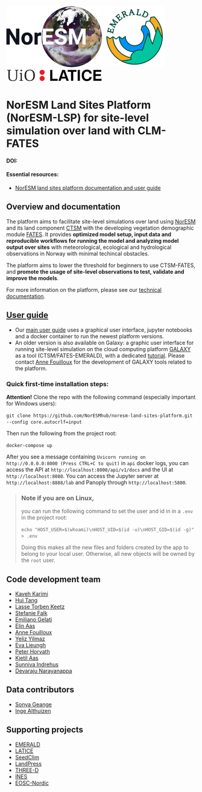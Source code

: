 [![NorESM](docs/img/NORESM-logo.png "the Norwegian Earth System Model")](https://www.noresm.org/)
[![EMERALD](docs/img/Emerald_darktext_whiteBG_small.png "EMERALD project")](https://www.mn.uio.no/geo/english/research/projects/emerald/)
[![LATICE](docs/img/UiO_LATICE_logo_black_small.png "Land-ATmosphere Interactions in Cold Environments research group")](https://www.mn.uio.no/geo/english/research/groups/latice/)


# NorESM Land Sites Platform (NorESM-LSP) for site-level simulation over land with CLM-FATES

#### DOI:

#### Essential resources: 
- [NorESM land sites platform documentation and user guide](https://noresmhub.github.io/noresm-land-sites-platform/)

## Overview and documentation
The platform aims to facilitate site-level simulations over land using [NorESM](https://github.com/NorESMhub/NorESM) and its land component [CTSM](https://github.com/ESCOMP/CTSM) with the developing vegetation demographic module [FATES](https://github.com/NGEET/fates). It provides **optimized model setup, input data and reproducible workflows for running the model and analyzing model output over sites** with meteorological, ecological and hydrological observations in Norway with minimal techincal obstacles.

The platform aims to lower the threshold for beginners to use CTSM-FATES, and **promote the usage of site-level observations to test, validate and improve the models**.

For more information on the platform, please see our [technical documentation](https://noresmhub.github.io/noresm-land-sites-platform/).

## [User guide](https://noresmhub.github.io/noresm-land-sites-platform/user_guide)
  - Our [main user guide](https://noresmhub.github.io/noresm-land-sites-platform/user_guide) uses a graphical user interface, jupyter notebooks and a docker container to run the newest platform versions. 
  - An older version is also available on Galaxy: a graphic user interface for running site-level simulation on the cloud computing platform [GALAXY](https://galaxyproject.org/) as a tool (CTSM/FATES-EMERALD), with a dedicated [tutorial](https://training.galaxyproject.org/training-material/topics/climate/tutorials/fates/tutorial.html). Please contact [Anne Fouilloux](https://github.com/annefou) for the development of GALAXY tools related to the platform.

### Quick first-time installation steps:

**Attention!** Clone the repo with the following command (especially important for Windows users):

`git clone https://github.com/NorESMhub/noresm-land-sites-platform.git --config core.autocrlf=input`

Then run the following from the project root:

`docker-compose up`

After you see a message containing `Uvicorn running on http://0.0.0.0:8000 (Press CTRL+C to quit)` in `api` docker logs, you can access the API at `http://localhost:8000/api/v1/docs` and the UI at `http://localhost:8080`. You can access the Jupyter server at `http://localhost:8888/lab` and Panoply through `http://localhost:5800`.

> ### Note if you are on Linux, 
> 
> you can run the following command to set the user and id in in a `.env` in the project root:
>
> ```echo "HOST_USER=$(whoami)\nHOST_UID=$(id -u)\nHOST_GID=$(id -g)" > .env```
>
> Doing this makes all the new files and folders created by the app to belong to your local user. Otherwise, all new objects will be owned by the `root` user.


## Code development team
* [Kaveh Karimi](https://github.com/ka7eh)
* [Hui Tang](https://github.com/huitang-earth)
* [Lasse Torben Keetz](https://github.com/lasseke)
* [Stefanie Falk](https://github.com/ziu1986)
* [Emiliano Gelati](https://github.com/emiliano-gelati)
* [Elin Aas](https://github.com/ecaas)
* [Anne Fouilloux](https://github.com/annefou)
* [Yeliz Yilmaz](https://github.com/yelizy)
* [Eva Lieungh](https://github.com/evalieungh)
* [Peter Horvath](https://github.com/peterhor)
* [Kjetil Aas](https://github.com/kjetilaas)
* [Sunniva Indrehus](https://github.com/sunnivin)
* [Devaraju Narayanappa](https://github.com/devarajun)

## Data contributors
* [Sonya Geange](https://github.com/srg101)
* [Inge Althuizen](https://github.com/ingealthuizen)

## Supporting projects
* [EMERALD](https://www.mn.uio.no/geo/english/research/projects/emerald/)
* [LATICE](https://www.mn.uio.no/geo/english/research/groups/latice/)
* [SeedClim](https://www.uib.no/en/rg/EECRG/55395/seedclim)
* [LandPress](https://www.uib.no/en/rg/EECRG/95156/landpress)
* [THREE-D](https://www.uib.no/en/rg/EECRG/126712/three-d)
* [INES](https://www.ines.noresm.org/)
* [EOSC-Nordic](https://www.eosc-nordic.eu/)

